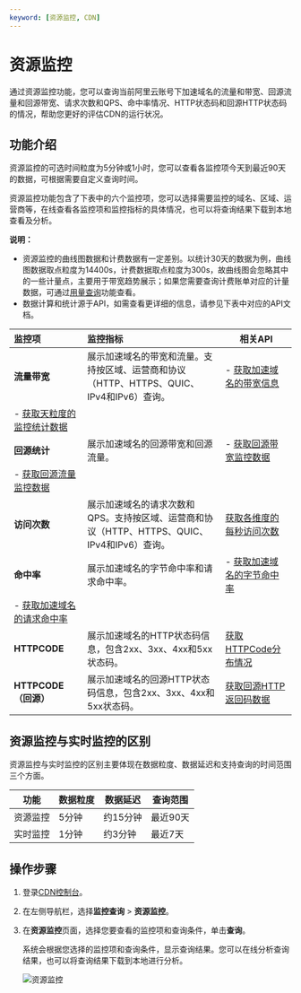 ```yaml
---
keyword: [资源监控, CDN]
---
```


# 资源监控

通过资源监控功能，您可以查询当前阿里云账号下加速域名的流量和带宽、回源流量和回源带宽、请求次数和QPS、命中率情况、HTTP状态码和回源HTTP状态码的情况，帮助您更好的评估CDN的运行状况。

## 功能介绍

资源监控的可选时间粒度为5分钟或1小时，您可以查看各监控项今天到最近90天的数据，可根据需要自定义查询时间。

资源监控功能包含了下表中的六个监控项，您可以选择需要监控的域名、区域、运营商等，在线查看各监控项和监控指标的具体情况，也可以将查询结果下载到本地查看及分析。

**说明：**

-   资源监控的曲线图数据和计费数据有一定差别。以统计30天的数据为例，曲线图数据取点粒度为14400s，计费数据取点粒度为300s，故曲线图会忽略其中的一些计量点，主要用于带宽趋势展示；如果您需要查询计费账单对应的计量数据，可通过[用量查询](/cn.zh-CN/服务管理/监控查询/用量查询.md)功能查看。
-   数据计算和统计源于API，如需查看更详细的信息，请参见下表中对应的API文档。

|监控项|监控指标|相关API|
|:--|:---|-----|
|**流量带宽**|展示加速域名的带宽和流量。支持按区域、运营商和协议（HTTP、HTTPS、QUIC、IPv4和IPv6）查询。|-   [获取加速域名的带宽信息](/cn.zh-CN/新版API参考/数据监控类接口/获取加速域名的带宽信息.md)
-   [获取天粒度的监控统计数据](/cn.zh-CN/新版API参考/数据监控类接口/获取天粒度的监控统计数据.md) |
|**回源统计**|展示加速域名的回源带宽和回源流量。|-   [获取回源带宽监控数据](/cn.zh-CN/新版API参考/数据监控类接口/获取回源带宽监控数据.md)
-   [获取回源流量监控数据](/cn.zh-CN/新版API参考/数据监控类接口/获取回源流量监控数据.md) |
|**访问次数**|展示加速域名的请求次数和QPS。支持按区域、运营商和协议（HTTP、HTTPS、QUIC、IPv4和IPv6）查询。|[获取各维度的每秒访问次数](/cn.zh-CN/新版API参考/数据监控类接口/获取各维度的每秒访问次数.md)|
|**命中率**|展示加速域名的字节命中率和请求命中率。|-   [获取加速域名的字节命中率](/cn.zh-CN/新版API参考/数据监控类接口/获取加速域名的字节命中率.md)
-   [获取加速域名的请求命中率](/cn.zh-CN/新版API参考/数据监控类接口/获取加速域名的请求命中率.md) |
|**HTTPCODE**|展示加速域名的HTTP状态码信息，包含2xx、3xx、4xx和5xx状态码。|[获取HTTPCode分布情况](/cn.zh-CN/新版API参考/数据监控类接口/获取HTTPCode分布情况.md)|
|**HTTPCODE（回源）**|展示加速域名的回源HTTP状态码信息，包含2xx、3xx、4xx和5xx状态码。|[获取回源HTTP返回码数据](/cn.zh-CN/新版API参考/数据监控类接口/获取回源HTTP返回码数据.md)|

## 资源监控与实时监控的区别

资源监控与实时监控的区别主要体现在数据粒度、数据延迟和支持查询的时间范围三个方面。

|功能|数据粒度|数据延迟|查询范围|
|--|----|----|----|
|资源监控|5分钟|约15分钟|最近90天|
|实时监控|1分钟|约3分钟|最近7天|

## 操作步骤

1.  登录[CDN控制台](https://cdn.console.aliyun.com)。

2.  在左侧导航栏，选择**监控查询** \> **资源监控**。

3.  在**资源监控**页面，选择您要查看的监控项和查询条件，单击**查询**。

    系统会根据您选择的监控项和查询条件，显示查询结果。您可以在线分析查询结果，也可以将查询结果下载到本地进行分析。

    ![资源监控](https://static-aliyun-doc.oss-accelerate.aliyuncs.com/assets/img/zh-CN/8734551161/p93734.png)



